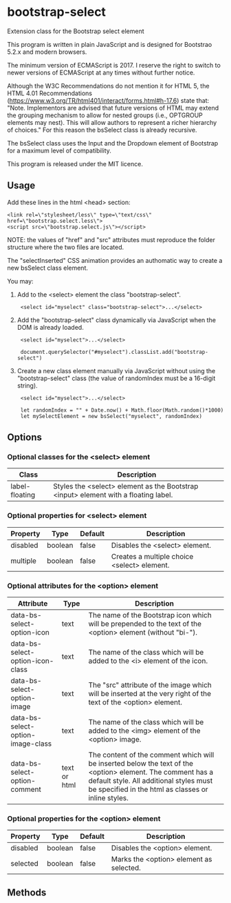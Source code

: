# bootstrap-select
Extension class for the Bootstrap select element

This program is written in plain JavaScript and is designed for Bootstrao 5.2.x and modern browsers.

The minimum version of ECMAScript is 2017. I reserve the right to switch to newer versions of ECMAScript at any times without further notice.

Although the W3C Recommendations do not mention it for HTML 5, the HTML 4.01 Recommendations (https://www.w3.org/TR/html401/interact/forms.html#h-17.6) state that: "Note. Implementors are advised that future versions of HTML may extend the grouping mechanism to allow for nested groups (i.e., OPTGROUP elements may nest). This will allow authors to represent a richer hierarchy of choices."
For this reason the bsSelect class is already recursive.

The bsSelect class uses the Input and the Dropdown element of Bootstrap for a maximum level of compatibility.

This program is released under the MIT licence.

## Usage

Add these lines in the html &lt;head&gt; section:

    <link rel=\"stylesheet/less\" type=\"text/css\" href=\"bootstrap.select.less\">
    <script src=\"bootstrap.select.js\"></script>

NOTE: the values of "href" and "src" attributes must reproduce the folder structure where the two files are located.

The "selectInserted" CSS animation provides an authomatic way to create a new bsSelect class element.

You may:

1. Add to the &lt;select&gt; element the class "bootstrap-select".

        <select id="myselect" class="bootstrap-select">...</select>

2. Add the "bootstrap-select" class dynamically via JavaScript when the DOM is already loaded.

        <select id="myselect">...</select>
    
        document.querySelector("#myselect").classList.add("bootstrap-select")

3. Create a new class element manually via JavaScript without using the "bootstrap-select" class (the value of randomIndex must be a 16-digit string).

        <select id="myselect">...</select>

	    let randomIndex = "" + Date.now() + Math.floor(Math.random()*1000)
	    let mySelectElement = new bsSelect("myselect", randomIndex)

## Options

### Optional classes for the &lt;select&gt; element

| Class          | Description                                                                                     |
|----------------|-------------------------------------------------------------------------------------------------|
| label-floating | Styles the &lt;select&gt; element as the Bootstrap &lt;input&gt; element with a floating label. |


### Optional properties for &lt;select&gt; element

| Property | Type    | Default | Description                                       |
|----------|---------|---------|---------------------------------------------------|
| disabled | boolean | false   | Disables the &lt;select&gt; element.              |
| multiple | boolean | false   | Creates a multiple choice &lt;select&gt; element. |


### Optional attributes for the &lt;option&gt; element

| Attribute                         | Type         | Description                                                                                                                                                                                                |
|-----------------------------------|--------------|------------------------------------------------------------------------------------------------------------------------------------------------------------------------------------------------------------|
| data-bs-select-option-icon        | text         | The name of the Bootstrap icon which will be prepended to the text of the &lt;option&gt; element (without "bi-").                                                                                                    |
| data-bs-select-option-icon-class  | text         | The name of the class which will be added to the &lt;i&gt; element of the icon.                                                                                                                            |
| data-bs-select-option-image       | text         | The "src" attribute of the image which will be inserted at the very right of the text of the &lt;option&gt; element.                                                                                               |
| data-bs-select-option-image-class | text         | The name of the class which will be added to the &lt;img&gt; element of the &lt;option&gt; image.                                                                                                                  |
| data-bs-select-option-comment     | text or html | The content of the comment which will be inserted below the text of the &lt;option&gt; element. The comment has a default style. All additional styles must be specified in the html as classes or inline styles.  |


### Optional properties for the &lt;option&gt; element

| Property | Type    | Default | Description                                   |
|----------|---------|---------|-----------------------------------------------|
| disabled | boolean | false   | Disables the &lt;option&gt; element.          |
| selected | boolean | false   | Marks the &lt;option&gt; element as selected. |

## Methods
